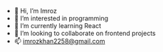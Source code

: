 - 👋 Hi, I’m Imroz
- 👀 I’m interested in programming
- 🌱 I’m currently learning React
- 💞️ I’m looking to collaborate on frontend projects
- 📫 imrozkhan2258@gmail.com


<!---
imrozkhan205/imrozkhan205 is a ✨ special ✨ repository because its `README.md` (this file) appears on your GitHub profile.
You can click the Preview link to take a look at your changes.
--->
